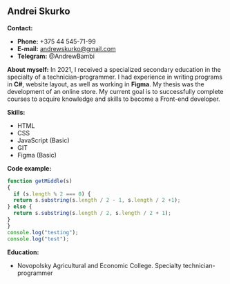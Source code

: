 ## Andrei Skurko

**Contact:** 
- **Phone:** +375 44 545-71-99 
- **E-mail:** andrewskurko@gmail.com
- **Telegram:** @AndrewBambi

**About myself:**
In 2021, I received a specialized secondary education in the specialty of a technician-programmer. I had experience in writing programs in **C#**, website layout, as well as working in **Figma**. My thesis was the development of an online store.
My current goal is to successfully complete courses to acquire knowledge and skills to become a Front-end developer.

**Skills:** 
- HTML
- CSS
- JavaScript (Basic)
- GIT
- Figma (Basic)

**Code example:**
```javascript
function getMiddle(s)
{
  if (s.length % 2 === 0) {
  return s.substring(s.length / 2 - 1, s.length / 2 +1);
} else {
  return s.substring(s.length / 2, s.length / 2 + 1);
}
}
console.log("testing");
console.log("test");
```

**Education:**
- Novopolsky Agricultural and Economic College. Specialty technician-programmer